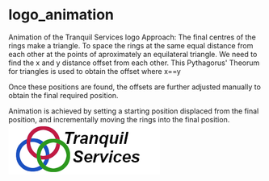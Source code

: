 # logo_animation
 Animation of the Tranquil Services logo
Approach:
The final centres of the rings make a triangle. 
To space the rings at the same equal distance from each other 
at the points of aproximately an equilateral triangle. 
We need to find the x and y distance offset from each other.
This Pythagorus' Theorum for triangles is used to obtain the offset where x==y

Once these positions are found, the offsets are further adjusted manually to obtain the final required position.

Animation is achieved by setting a starting position displaced from the final position,
and incrementally moving the rings into the final position.
![](img/logo.png)
